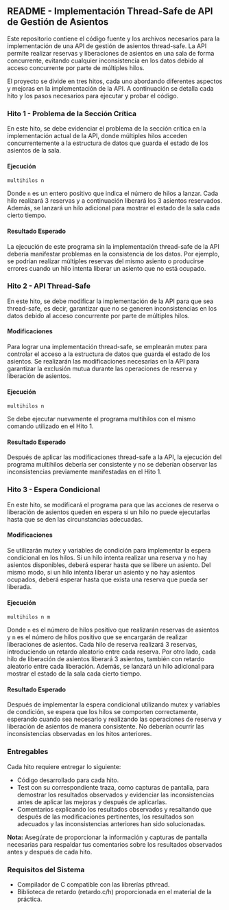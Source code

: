 ## README - Implementación Thread-Safe de API de Gestión de Asientos

Este repositorio contiene el código fuente y los archivos necesarios para la implementación de una API de gestión de asientos thread-safe. La API permite realizar reservas y liberaciones de asientos en una sala de forma concurrente, evitando cualquier inconsistencia en los datos debido al acceso concurrente por parte de múltiples hilos.

El proyecto se divide en tres hitos, cada uno abordando diferentes aspectos y mejoras en la implementación de la API. A continuación se detalla cada hito y los pasos necesarios para ejecutar y probar el código.

### Hito 1 - Problema de la Sección Crítica

En este hito, se debe evidenciar el problema de la sección crítica en la implementación actual de la API, donde múltiples hilos acceden concurrentemente a la estructura de datos que guarda el estado de los asientos de la sala.

#### Ejecución
```
multihilos n
```
Donde `n` es un entero positivo que indica el número de hilos a lanzar. Cada hilo realizará 3 reservas y a continuación liberará los 3 asientos reservados. Además, se lanzará un hilo adicional para mostrar el estado de la sala cada cierto tiempo.

#### Resultado Esperado
La ejecución de este programa sin la implementación thread-safe de la API debería manifestar problemas en la consistencia de los datos. Por ejemplo, se podrían realizar múltiples reservas del mismo asiento o producirse errores cuando un hilo intenta liberar un asiento que no está ocupado.

### Hito 2 - API Thread-Safe

En este hito, se debe modificar la implementación de la API para que sea thread-safe, es decir, garantizar que no se generen inconsistencias en los datos debido al acceso concurrente por parte de múltiples hilos.

#### Modificaciones
Para lograr una implementación thread-safe, se emplearán mutex para controlar el acceso a la estructura de datos que guarda el estado de los asientos. Se realizarán las modificaciones necesarias en la API para garantizar la exclusión mutua durante las operaciones de reserva y liberación de asientos.

#### Ejecución
```
multihilos n
```
Se debe ejecutar nuevamente el programa multihilos con el mismo comando utilizado en el Hito 1.

#### Resultado Esperado
Después de aplicar las modificaciones thread-safe a la API, la ejecución del programa multihilos debería ser consistente y no se deberían observar las inconsistencias previamente manifestadas en el Hito 1.

### Hito 3 - Espera Condicional

En este hito, se modificará el programa para que las acciones de reserva o liberación de asientos queden en espera si un hilo no puede ejecutarlas hasta que se den las circunstancias adecuadas.

#### Modificaciones
Se utilizarán mutex y variables de condición para implementar la espera condicional en los hilos. Si un hilo intenta realizar una reserva y no hay asientos disponibles, deberá esperar hasta que se libere un asiento. Del mismo modo, si un hilo intenta liberar un asiento y no hay asientos ocupados, deberá esperar hasta que exista una reserva que pueda ser liberada.

#### Ejecución
```
multihilos n m
```
Donde `n` es el número de hilos positivo que realizarán reservas de asientos y `m` es el número de hilos positivo que se encargarán de realizar liberaciones de asientos. Cada hilo de reserva realizará 3 reservas, introduciendo un retardo aleatorio entre cada reserva. Por otro lado, cada hilo de liberación de asientos liberará 3 asientos, también con retardo aleatorio entre cada liberación. Además, se lanzará un hilo adicional para mostrar el estado de la sala cada cierto tiempo.

#### Resultado Esperado
Después de implementar la espera condicional utilizando mutex y variables de condición, se espera que los hilos se comporten correctamente, esperando cuando sea necesario y realizando las operaciones de reserva y liberación de asientos de manera consistente. No deberían ocurrir las inconsistencias observadas en los hitos anteriores.

### Entregables

Cada hito requiere entregar lo siguiente:

- Código desarrollado para cada hito.
- Test con su correspondiente traza, como capturas de pantalla, para demostrar los resultados observados y evidenciar las inconsistencias antes de aplicar las mejoras y después de aplicarlas.
- Comentarios explicando los resultados observados y resaltando que después de las modificaciones pertinentes, los resultados son adecuados y las inconsistencias anteriores han sido solucionadas.

**Nota:** Asegúrate de proporcionar la información y capturas de pantalla necesarias para respaldar tus comentarios sobre los resultados observados antes y después de cada hito.

### Requisitos del Sistema

- Compilador de C compatible con las librerías pthread.
- Biblioteca de retardo (retardo.c/h) proporcionada en el material de la práctica.